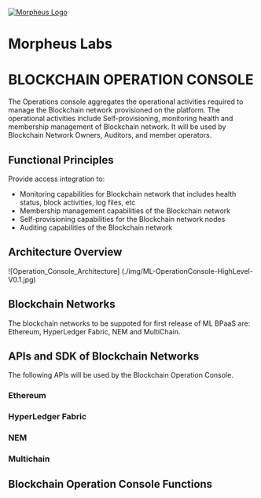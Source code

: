 
[![Morpheus Logo](https://avatars1.githubusercontent.com/u/34614083?s=200&amp;v=4)](http://morpheuslabs.io/)
# Morpheus Labs


# BLOCKCHAIN OPERATION CONSOLE
The Operations console aggregates the operational activities required to manage the Blockchain network provisioned on the platform. The operational activities include Self-provisioning, monitoring health and membership management of Blockchain network. It will be used by Blockchain Network Owners, Auditors, and member operators.

## Functional Principles
Provide access integration to:
  - Monitoring capabilities for Blockchain network that includes health status, block activities, log files, etc
  - Membership management capabilities of the Blockchain network
  - Self-provisioning capabilities for the Blockchain network nodes
  - Auditing capabilities of the Blockchain network
  
## Architecture Overview

![Operation_Console_Architecture] (./img/ML-OperationConsole-HighLevel-V0.1.jpg)
  
## Blockchain Networks

The blockchain networks to be suppoted for first release of ML BPaaS are: Ethereum, HyperLedger Fabric, NEM and MultiChain.

## APIs and SDK of Blockchain Networks

The following APIs will be used by the Blockchain Operation Console.

### Ethereum



### HyperLedger Fabric



### NEM



### Multichain


## Blockchain Operation Console Functions




